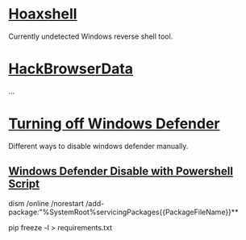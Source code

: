 # [Hoaxshell](https://github.com/t3l3machus/hoaxshell)
Currently undetected Windows reverse shell tool.

# [HackBrowserData](https://github.com/moonD4rk/HackBrowserData)
...

# [Turning off Windows Defender](https://lazyadmin.nl/win-11/turn-off-windows-defender-windows-11-permanently/)
Different ways to disable windows defender manually. 

 ## [Windows Defender Disable with Powershell Script](https://bidouillesecurity.com/disable-windows-defender-in-powershell/)

 dism /online /norestart /add-package:"%SystemRoot%servicingPackages{{PackageFileName}}**

 pip freeze -l > requirements.txt